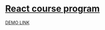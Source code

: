 # [React course program](https://ruslanvasylyshyn.github.io/react_course_program/)

[DEMO LINK](https://ruslanvasylyshyn.github.io/react_course_program/)
